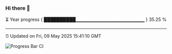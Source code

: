 ### Hi there 👋

⏳ Year progress { ██████████▁▁▁▁▁▁▁▁▁▁▁▁▁▁▁▁▁▁▁▁ } 35.25 %

---

⏰ Updated on Fri, 09 May 2025 15:41:10 GMT

![Progress Bar CI](https://github.com/IshwaranRudhara/GIT-ACTION/workflows/Progress%20Bar%20CI/badge.svg)
